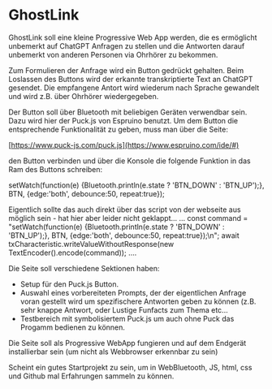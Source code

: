 # GhostLink


GhostLink soll eine kleine Progressive Web App werden, die es ermöglicht unbemerkt auf ChatGPT Anfragen zu stellen und die Antworten darauf unbemerkt von anderen Personen via Ohrhörer zu bekommen.

Zum Formulieren der Anfrage wird ein Button gedrückt gehalten. Beim Loslassen des Buttons wird der erkannte transkriptierte Text an ChatGPT gesendet. Die empfangene Antort wird wiederum nach Sprache gewandelt und wird z.B. über Ohrhörer wiedergegeben.

Der Button soll über Bluetooth mit beliebigen Geräten verwendbar sein. Dazu wird hier der Puck.js von Espruino benutzt.
Um dem Button die entsprechende Funktionalität zu geben, muss man über die Seite:

[https://www.puck-js.com/puck.js](https://www.espruino.com/ide/#)

den Button verbinden und über die Konsole die folgende Funktion in das Ram des Buttons schreiben:

setWatch(function(e) {Bluetooth.println(e.state ? 'BTN_DOWN' : 'BTN_UP');}, BTN, {edge:'both', debounce:50, repeat:true});

Eigentlich sollte das auch direkt über das script von der webseite aus möglich sein - hat hier aber leider nicht geklappt...
...
const command = "setWatch(function(e) {Bluetooth.println(e.state ? 'BTN_DOWN' : 'BTN_UP');}, BTN, {edge:'both', debounce:50, repeat:true});\n";
await txCharacteristic.writeValueWithoutResponse(new TextEncoder().encode(command));
....

Die Seite soll verschiedene Sektionen haben:
- Setup für den Puck.js Button.
- Auswahl eines vorbereiteten Prompts, der der eigentlichen Anfrage voran gestellt wird um spezifischere Antworten geben zu können (z.B. sehr knappe Antwort, oder Lustige Funfacts zum Thema etc...
- Testbereich mit symbolisiertem Puck.js um auch ohne Puck das Progamm bedienen zu können.

Die Seite soll als Progressive WebApp fungieren und auf dem Endgerät installierbar sein (um nicht als Webbrowser erkennbar zu sein)


Scheint ein gutes Startprojekt zu sein, um in WebBluetooth, JS, html, css und Github mal Erfahrungen sammeln zu können. 
